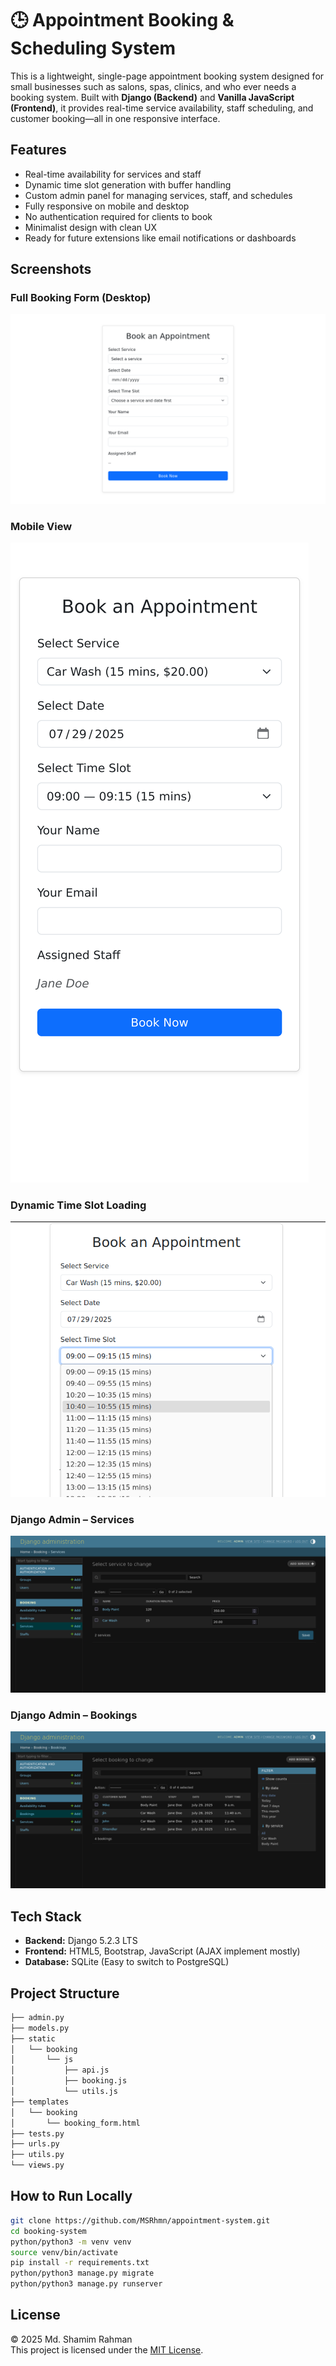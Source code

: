 # 🕒 Appointment Booking & Scheduling System

This is a lightweight, single-page appointment booking system designed for small businesses such as salons, spas, clinics, and who ever needs a booking system. Built with **Django (Backend)** and **Vanilla JavaScript (Frontend)**, it provides real-time service availability, staff scheduling, and customer booking—all in one responsive interface.


## Features

- Real-time availability for services and staff
- Dynamic time slot generation with buffer handling
- Custom admin panel for managing services, staff, and schedules
- Fully responsive on mobile and desktop
- No authentication required for clients to book
- Minimalist design with clean UX
- Ready for future extensions like email notifications or dashboards


## Screenshots

### Full Booking Form (Desktop)
![Booking Desktop](screenshots/booking-desktop.png)

### Mobile View
![Booking Mobile](screenshots/booking-mobile.png)

### Dynamic Time Slot Loading
![Time Slots](screenshots/time-slots.png)

### Django Admin – Services
![Admin Services](screenshots/admin-services.png)

### Django Admin – Bookings
![Admin Bookings](screenshots/admin-bookings.png)


## Tech Stack

- **Backend:** Django 5.2.3 LTS
- **Frontend:** HTML5, Bootstrap, JavaScript (AJAX implement mostly)
- **Database:** SQLite (Easy to switch to PostgreSQL)


## Project Structure
```bash
├── admin.py
├── models.py
├── static
│   └── booking
│       └── js
│           ├── api.js
│           ├── booking.js
│           └── utils.js
├── templates
│   └── booking
│       └── booking_form.html
├── tests.py
├── urls.py
├── utils.py
└── views.py
```

## How to Run Locally

```bash
git clone https://github.com/MSRhmn/appointment-system.git
cd booking-system
python/python3 -m venv venv
source venv/bin/activate
pip install -r requirements.txt
python/python3 manage.py migrate
python/python3 manage.py runserver
```

## License

© 2025 Md. Shamim Rahman<br>
This project is licensed under the [MIT License](LICENSE).
